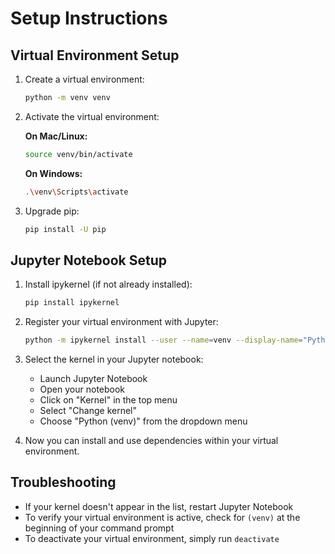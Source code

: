 # Setup Instructions

## Virtual Environment Setup

1. Create a virtual environment:
   ```bash
   python -m venv venv
   ```

2. Activate the virtual environment:

   **On Mac/Linux:**
   ```bash
   source venv/bin/activate
   ```

   **On Windows:**
   ```bash
   .\venv\Scripts\activate
   ```

3. Upgrade pip:
   ```bash
   pip install -U pip
   ```

## Jupyter Notebook Setup

1. Install ipykernel (if not already installed):
   ```bash
   pip install ipykernel
   ```

2. Register your virtual environment with Jupyter:
   ```bash
   python -m ipykernel install --user --name=venv --display-name="Python (venv)"
   ```

3. Select the kernel in your Jupyter notebook:
   * Launch Jupyter Notebook
   * Open your notebook
   * Click on "Kernel" in the top menu
   * Select "Change kernel"
   * Choose "Python (venv)" from the dropdown menu

4. Now you can install and use dependencies within your virtual environment.

## Troubleshooting

- If your kernel doesn't appear in the list, restart Jupyter Notebook
- To verify your virtual environment is active, check for `(venv)` at the beginning of your command prompt
- To deactivate your virtual environment, simply run `deactivate`